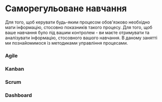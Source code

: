 


# Саморегульоване навчання
Для того, щоб керувати будь-яким процесом обов'язково необхідно мати інформацію, стосовно показників такого процесу. Для того, щоб ваше навчання було під вашим контролем - ви маєте отримувати та аналізувати інформацію, стосовного вашого навчання. В даному занятті ми познайомимося із методиками управління процесами.
### Agile

### Kanban

### Scrum

### Dashboard